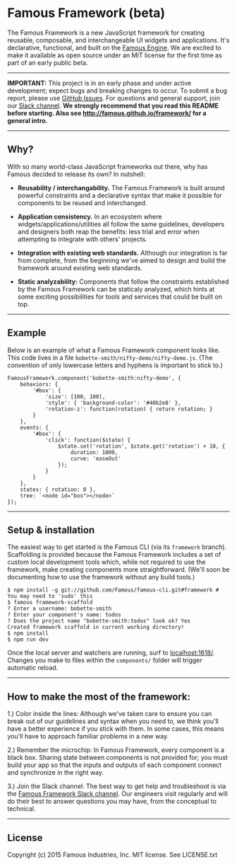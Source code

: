 # Famous Framework (beta)

The Famous Framework is a new JavaScript framework for creating reusable, composable, and interchangeable UI widgets and applications. It's declarative, functional, and built on the [Famous Engine](https://github.com/Famous/engine). We are excited to make it available as open source under an MIT license for the first time as part of an early public beta.

- - - -

**IMPORTANT:** This project is in an early phase and under active development; expect bugs and breaking changes to occur. To submit a bug report, please use [GitHub Issues](https://github.com/Famous/framework/issues). For questions and general support, join our [Slack channel](https://famous-community.slack.com/messages/framework/). **We strongly recommend that you read this README before starting. Also see http://famous.github.io/framework/ for a general intro.**

- - - -

## Why?

With so many world-class JavaScript frameworks out there, why has Famous decided to release its own? In nutshell:

* **Reusability / interchangability.** The Famous Framework is built around powerful constraints and a declarative syntax that make it possible for components to be reused and interchanged.

* **Application consistency.** In an ecosystem where widgets/applications/utilities all follow the same guidelines, developers and designers both reap the benefits: less trial and error when attempting to integrate with others' projects.

* **Integration with existing web standards.** Although our integration is far from complete, from the beginning we've aimed to design and build the framework around existing web standards.

* **Static analyzability:** Components that follow the constraints established by the Famous Framework can be staticaly analyzed, which hints at some exciting possibilities for tools and services that could be built on top.

- - - -

## Example

Below is an example of what a Famous Framework component looks like. This code lives in a file `bobette-smith/nifty-demo/nifty-demo.js`. (The convention of only lowercase letters and hyphens is important to stick to.)

    FamousFramework.component('bobette-smith:nifty-demo', {
        behaviors: {
            '#box': {
                'size': [100, 100],
                'style': { 'background-color': '#40b2e8' },
                'rotation-z': function(rotation) { return rotation; }
            }
        },
        events: {
            '#box': {
                'click': function($state) {
                    $state.set('rotation', $state.get('rotation') + 10, {
                        duration: 1000,
                        curve: 'easeOut'
                    });
                }
            }
        },
        states: { rotation: 0 },
        tree: `<node id="box"></node>`
    });

- - - -

## Setup &amp; installation

The easiest way to get started is the Famous CLI (via its `framework` branch). Scaffolding is provided because the Famous Framework includes a set of custom local development tools which, while not required to use the framework, make creating components more straightforward. (We'll soon be documenting how to use the framework without any build tools.)

    $ npm install -g git://github.com/Famous/famous-cli.git#framework # You may need to 'sudo' this
    $ famous framework-scaffold
    ? Enter a username: bobette-smith
    ? Enter your component's name: todos
    ? Does the project name "bobette-smith:todos" look ok? Yes
    Created framework scaffold in current working directory!
    $ npm install
    $ npm run dev

Once the local server and watchers are running, surf to [localhost:1618/](http://localhost:1618/). Changes you make to files within the `components/` folder will trigger automatic reload. 

- - - -

## How to make the most of the framework:

1.) Color inside the lines: Although we've taken care to ensure you can break out of our guidelines and syntax when you need to, we think you'll have a better experience if you stick with them. In some cases, this means you'll have to approach familiar problems in a new way.

2.) Remember the microchip: In Famous Framework, every component is a black box. Sharing state between components is not provided for; you must build your app so that the inputs and outputs of each component connect and synchronize in the right way.

3.) Join the Slack channel: The best way to get help and troubleshoot is via the [Famous Framework Slack channel](https://famous-community.slack.com/messages/framework/). Our engineers visit regularly and will do their best to answer questions you may have, from the conceptual to technical.

- - - -

## License

Copyright (c) 2015 Famous Industries, Inc. MIT license. See LICENSE.txt
